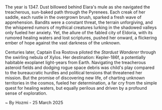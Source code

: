 
The year is 1347.  Dust billowed behind Elara's mule as she navigated the treacherous, sun-baked path through the Pyrenees.  Each creak of her saddle, each rustle in the overgrown brush, sparked a fresh wave of apprehension.  Bandits were a constant threat, the terrain unforgiving, and the whispered rumors of mythical creatures lurking in the shadowed valleys only fueled her anxiety. Yet, the allure of the fabled city of Eldoria, with its rumored healing waters and lost scriptures, pushed her onward, a flickering ember of hope against the vast darkness of the unknown.

Centuries later, Captain Eva Rostova piloted the *Stardust Wanderer* through the swirling nebula of Xylos.  Her destination: Kepler-186f, a potentially habitable exoplanet light-years from Earth.  Navigating the treacherous asteroid fields and dodging rogue space debris was child's play compared to the bureaucratic hurdles and political tensions that threatened her mission.  But the promise of discovering new life, of charting unknown territories in the cosmos, fueled her determination, a far cry from the simple quest for healing waters, but equally perilous and driven by a profound sense of exploration.

~ By Hozmi - 25 March 2025
